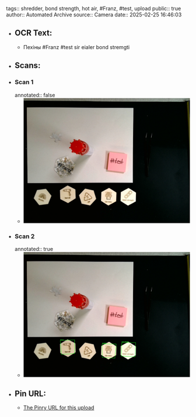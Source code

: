 tags:: shredder, bond strength, hot air, #Franz, #test, upload
public:: true
author:: Automated Archive
source:: Camera
date:: 2025-02-25 16:46:03

- ## OCR Text:
	- Пехіны
	  #Franz
	  #test
	  sir eialer
	  bond stremgti
- ## Scans:
- ### Scan 1
  annotated:: false
	- ![./assets/scans/2025-02-25T16-46-03-0914.jpg](./assets/scans/2025-02-25T16-46-03-0914.jpg)
- ### Scan 2
  annotated:: true
	- ![./assets/scans/2025-02-25T16-46-03-1229.jpg](./assets/scans/2025-02-25T16-46-03-1229.jpg)
- ## Pin URL:
	- [The Pinry URL for this upload](https://pinry.petau.net/pins/110/)